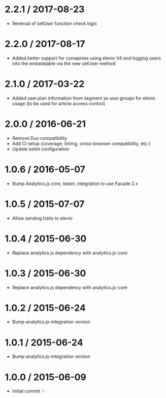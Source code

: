 2.2.1 / 2017-08-23
==================

 * Reversal of setUser function check logic

2.2.0 / 2017-08-17
==================

 * Added better support for comapnies using elevio V4 and logging users into the embeddable via the new setUser method

2.1.0 / 2017-03-22
==================

 * Added user.plan information from segment as user.groups for elevio usage (to be used for article access control)

2.0.0 / 2016-06-21
==================

  * Remove Duo compatibility
  * Add CI setup (coverage, linting, cross-browser compatibility, etc.)
  * Update eslint configuration

1.0.6 / 2016-05-07
==================

  * Bump Analytics.js core, tester, integration to use Facade 2.x

1.0.5 / 2015-07-07
==================

  * Allow sending traits to elevio

1.0.4 / 2015-06-30
==================

  * Replace analytics.js dependency with analytics.js-core

1.0.3 / 2015-06-30
==================

  * Replace analytics.js dependency with analytics.js-core

1.0.2 / 2015-06-24
==================

  * Bump analytics.js-integration version

1.0.1 / 2015-06-24
==================

  * Bump analytics.js-integration version

1.0.0 / 2015-06-09
==================

  * Initial commit :sparkles:
